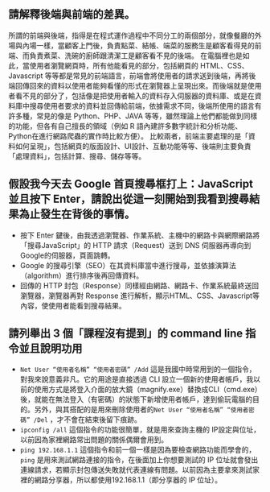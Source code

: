 ## 請解釋後端與前端的差異。

所謂的前端與後端，指得是在程式運作過程中不同分工的兩個部分，就像餐廳的外場與內場一樣，當顧客上門後，負責點菜、結帳、端菜的服務生是顧客看得見的前端、而負責煮菜、洗碗的廚師跟清潔工是顧客看不見的後端。
在電腦裡也是如此，當使用者瀏覽網頁時，所有他能看見的部分，包括網頁的 HTML、CSS、Javascript 等等都是常見的前端語言，前端會將使用者的請求送到後端，再將後端回傳回來的資料以使用者能夠看懂的形式在瀏覽器上呈現出來。而後端就是使用者看不見的部分了，包括像是把使用者輸入的資料存入伺服器的資料庫、或是在資料庫中搜尋使用者要求的資料並回傳給前端，依據需求不同，後端所使用的語言有許多種，常見的像是 Python、PHP、JAVA 等等，雖然理論上他們都能做到同樣的功能，但各有自己擅長的領域（例如 R 語內建許多數字統計和分析功能、Python在進行網路爬蟲的實作時比較方便）。
比較兩者，前端主要處理的是「資料如何呈現」，包括網頁的版面設計、UI設計、互動功能等等、後端則主要負責「處理資料」，包括計算、搜尋、儲存等等。

## 假設我今天去 Google 首頁搜尋框打上：JavaScript 並且按下 Enter，請說出從這一刻開始到我看到搜尋結果為止發生在背後的事情。

* 按下 Enter 鍵後，由我透過瀏覽器、作業系統、主機中的網路卡與網際網路將「搜尋JavaScript」的 HTTP 請求（Request）送到 DNS 伺服器再導向到 Google的伺服器，頁面跳轉。
* Google 的搜尋引擎（SEO）在其資料庫當中進行搜尋，並依據演算法（algorithm）進行排序後再回傳資料。
* 回傳的 HTTP 封包（Response）同樣經由網路、網路卡、作業系統最終送回瀏覽器，瀏覽器再對 Response 進行解析，顯示HTML、CSS、Javascript等內容，使使用者能看到搜尋結果。

## 請列舉出 3 個「課程沒有提到」的 command line 指令並且說明功用  

* ``` Net User “使用者名稱” “使用者密碼” /Add ``` 這是我國中時常用到的一個指令，對我來說意義非凡。它的用途是直接透過 CLI 設立一個新的使用者帳戶，我以前的使用方式是將登入介面的放大鏡（magnify.exe）替換成CLI（cmd.exe）後，就能在無法登入（有密碼）的狀態下新增使用者帳戶，達到偷玩電腦的目的。另外，與其搭配的是用來刪除使用者的``` Net User “使用者名稱” “使用者密碼” /Del ``` ，才不會在結束後留下痕跡。
* ``` ipconfig /all ``` 這個指令的功能很簡單，就是用來查詢主機的 IP設定與位址，以前因為家裡網路常出問題的關係偶爾會用到。
* ``` ping 192.168.1.1 ``` 這個指令和前一個一樣是因為要檢查網路功能而學會的，``` ping ``` 是用來測試網路連接的指令，在後面加上你想要測試的 IP 位址就會發出連線請求，若顯示封包傳送失敗就代表連線有問題。以前因為主要拿來測試家裡的網路分享器，所以都使用192.168.1.1（即分享器的 IP 位址）。
